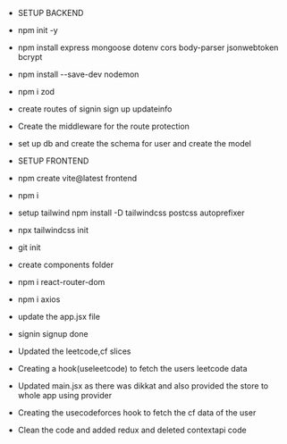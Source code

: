 - SETUP BACKEND
- npm init -y
- npm install express mongoose dotenv cors body-parser jsonwebtoken bcrypt
- npm install --save-dev nodemon
- npm i zod
- create routes of signin sign up updateinfo
- Create the middleware for the route protection
- set up db and create the schema for user and create the model
- SETUP FRONTEND
-  npm create vite@latest frontend  
- npm i
- setup tailwind npm install -D tailwindcss postcss autoprefixer
- npx tailwindcss init
- git init
- create components folder
- npm i react-router-dom
- npm i axios
- update the app.jsx file
- signin signup done




- Updated the leetcode,cf slices
- Creating a hook(useleetcode) to fetch the users leetcode data
- Updated main.jsx as there was dikkat and also provided the store to whole app using provider
- Creating the usecodeforces hook to fetch the cf data of the user
- Clean the code  and added redux and deleted contextapi code